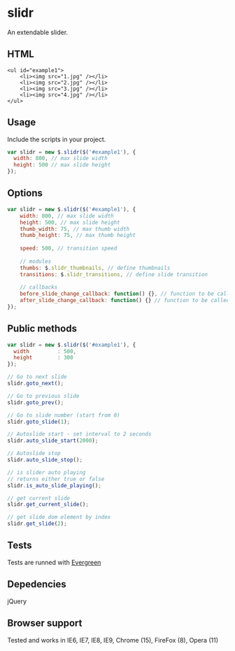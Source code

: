 # slidr
An extendable slider.

## HTML
    <ul id="example1">
        <li><img src="1.jpg" /></li>
        <li><img src="2.jpg" /></li>
        <li><img src="3.jpg" /></li>
        <li><img src="4.jpg" /></li>
    </ul>

## Usage
Include the scripts in your project.

```javascript
var slidr = new $.slidr($('#example1'), {
  width: 800, // max slide width
  height: 500 // max slide height
});
```

## Options
```javascript
var slidr = new $.slidr($('#example1'), {
    width: 800, // max slide width
    height: 500, // max slide height
    thumb_width: 75, // max thumb width
    thumb_height: 75, // max thumb height
    
    speed: 500, // transition speed
    
    // modules
    thumbs: $.slidr_thumbnails, // define thumbnails
    transitions: $.slidr_transitions, // define slide transition
    
    // callbacks
    before_slide_change_callback: function() {}, // function to be called before slide change
    after_slide_change_callback: function() {} // function to be called after slide change
});
```

## Public methods
```javascript
var slidr = new $.slidr($('#example1'), {
  width         : 500,
  height        : 300
});

// Go to next slide
slidr.goto_next();

// Go to previous slide
slidr.goto_prev();

// Go to slide number (start from 0)
slidr.goto_slide(1);

// Autoslide start - set interval to 2 seconds
slidr.auto_slide_start(2000);

// Autoslide stop
slidr.auto_slide_stop();

// is slider auto playing
// returns either true or false
slidr.is_auto_slide_playing();

// get current slide
slidr.get_current_slide();

// get slide dom element by index
slidr.get_slide(2);
```

## Tests
Tests are runned with [Evergreen](https://github.com/jnicklas/evergreen)

## Depedencies
jQuery

## Browser support
Tested and works in IE6, IE7, IE8, IE9, Chrome (15), FireFox (8), Opera (11)